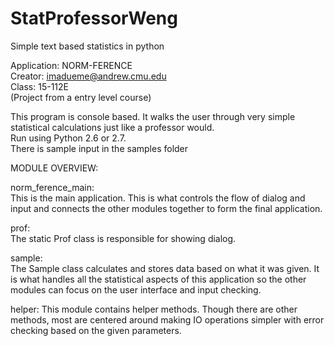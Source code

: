 # StatProfessorWeng  
Simple text based statistics in python  

Application:	NORM-FERENCE  
Creator:	imadueme@andrew.cmu.edu  
Class:		15-112E  
(Project from a entry level course)  

This program is console based. It walks the user through very simple statistical calculations just like a professor would.  
Run using Python 2.6 or 2.7.  
There is sample input in the samples folder  

MODULE OVERVIEW:  

norm_ference_main:  
  This is the main application. This is what controls the flow of dialog and input and connects the other modules together to form the final application.  

prof:  
  The static Prof class is responsible for showing dialog.  

sample:  
  The Sample class calculates and stores data based on what it was given. It is what handles all the statistical aspects of this application so the other modules can focus on the user interface and input checking.  

helper:
	This module contains helper methods. Though there are other methods, most are centered around making IO operations simpler with error checking based on the given parameters.  